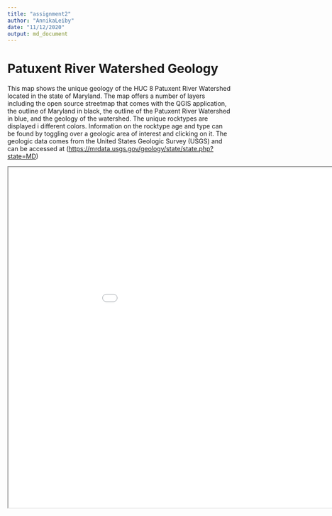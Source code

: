 ```yaml
---
title: "assignment2"
author: "AnnikaLeiby"
date: "11/12/2020"
output: md_document
---
```


# **Patuxent River Watershed Geology**  
This map shows the unique geology of the HUC 8 Patuxent River Watershed located in the state of Maryland. The map offers a number of layers including the open source streetmap that comes with the QGIS application, the outline of Maryland in black, the outline of the Patuxent River Watershed in blue, and the geology of the watershed. The unique rocktypes are displayed i different colors. Information on the rocktype age and type can be found by toggling over a geologic area of interest and clicking on it. The geologic data comes from the United States Geologic Survey (USGS) and can be accessed at (https://mrdata.usgs.gov/geology/state/state.php?state=MD)


<iframe src="assignment2map/index.html" height=768 width=1024></iframe>
